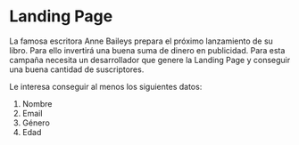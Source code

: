 # Landing Page 

La famosa escritora Anne Baileys prepara el próximo lanzamiento de su libro. Para ello invertirá una buena suma de dinero en publicidad. Para esta campaña necesita un desarrollador que genere la Landing Page y conseguir una buena cantidad de suscriptores.

Le interesa conseguir al menos los siguientes datos:

1. Nombre
2. Email
3. Género
4. Edad 
